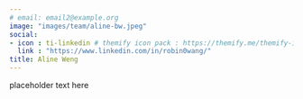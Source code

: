 ```yaml
---
# email: email2@example.org
image: "images/team/aline-bw.jpeg"
social:
- icon : ti-linkedin # themify icon pack : https://themify.me/themify-icons
  link : "https://www.linkedin.com/in/robin0wang/"
title: Aline Weng
---
```


placeholder text here